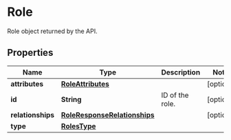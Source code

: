 

# Role

Role object returned by the API.
## Properties

Name | Type | Description | Notes
------------ | ------------- | ------------- | -------------
**attributes** | [**RoleAttributes**](RoleAttributes.md) |  |  [optional]
**id** | **String** | ID of the role. |  [optional]
**relationships** | [**RoleResponseRelationships**](RoleResponseRelationships.md) |  |  [optional]
**type** | [**RolesType**](RolesType.md) |  | 



